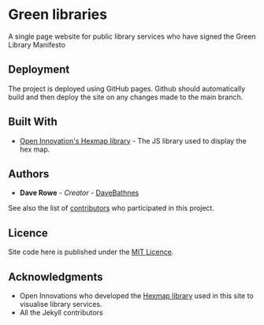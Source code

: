 # Green libraries

A single page website for public library services who have signed the Green Library Manifesto

## Deployment

The project is deployed using GitHub pages. Github should automatically build and then deploy the site on any changes made to the main branch.

## Built With

- [Open Innovation's Hexmap library](https://open-innovations.github.io/oi.hexmap.js/) - The JS library used to display the hex map.

## Authors

- **Dave Rowe** - _Creator_ - [DaveBathnes](https://github.com/DaveBathnes)

See also the list of [contributors](https://github.com/librarieshacked/librarieshacked.github.io/contributors) who participated in this project.

## Licence

Site code here is published under the [MIT Licence](/LICENSE).

## Acknowledgments

- Open Innovations who developed the [Hexmap library](https://open-innovations.github.io/oi.hexmap.js/) used in this site to visualise library services.
- All the Jekyll contributors
